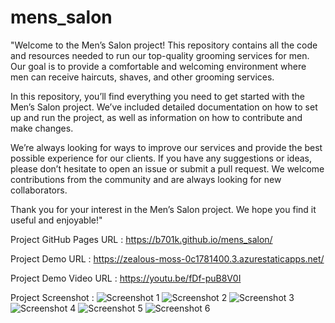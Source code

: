 # mens_salon

"Welcome to the Men’s Salon project! This repository contains all the code and resources needed to run our top-quality grooming services for men. Our goal is to provide a comfortable and welcoming environment where men can receive haircuts, shaves, and other grooming services.

In this repository, you’ll find everything you need to get started with the Men’s Salon project. We’ve included detailed documentation on how to set up and run the project, as well as information on how to contribute and make changes.

We’re always looking for ways to improve our services and provide the best possible experience for our clients. If you have any suggestions or ideas, please don’t hesitate to open an issue or submit a pull request. We welcome contributions from the community and are always looking for new collaborators.

Thank you for your interest in the Men’s Salon project. We hope you find it useful and enjoyable!"

Project GitHub Pages URL : https://b701k.github.io/mens_salon/

Project Demo URL : https://zealous-moss-0c1781400.3.azurestaticapps.net/

Project Demo Video URL : https://youtu.be/fDf-puB8V0I


Project Screenshot : 
![Screenshot 1](https://github.com/b701k/mens_salon/assets/132773677/65704b25-76f7-4288-b225-8c0cdfb26859)
![Screenshot 2](https://github.com/b701k/mens_salon/assets/132773677/7e9d35b3-5747-43b6-9e11-b46a76fc51d7)
![Screenshot 3](https://github.com/b701k/mens_salon/assets/132773677/a5d06a33-3340-4917-825b-13e0c03f6203)
![Screenshot 4](https://github.com/b701k/mens_salon/assets/132773677/d80ecd6b-6995-432c-8bf3-534328200b57)
![Screenshot 5](https://github.com/b701k/mens_salon/assets/132773677/bac2ed53-30e7-4aab-92ca-f16e693af2c3)
![Screenshot 6](https://github.com/b701k/mens_salon/assets/132773677/134380c2-357b-4e58-8b65-2a28c7f86bd6)

